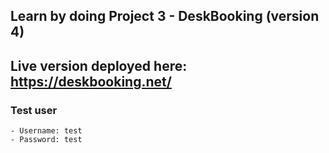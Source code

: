 ## Learn by doing Project 3 - DeskBooking (version 4)

## Live version deployed here: https://deskbooking.net/
  ### Test user
    - Username: test
    - Password: test
